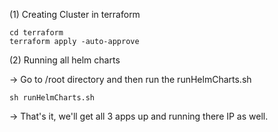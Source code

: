 (1) Creating Cluster in terraform


```
cd terraform
terraform apply -auto-approve
```

(2) Running all helm charts

-> Go to /root directory and then run the runHelmCharts.sh

```
sh runHelmCharts.sh
```

-> That's it, we'll get all 3 apps up and running there IP as well.


<!-- (3) Creating masterChart

-> Installing 4 child chart inside this masterChart 
   
   1) pv-chart
   2) image-upload
   3) crack-detection
   4) concrete-image-gallery

```
helm upgrade --install master-chart ./masterChart
```


kubectl get service/image-upload-svc-lb --watch

kubectl get service/crack-detection-svc-lb --watch

kubectl get service/concrete-image-gallery-svc-lb --watch -->